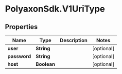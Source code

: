 # PolyaxonSdk.V1UriType

## Properties

Name | Type | Description | Notes
------------ | ------------- | ------------- | -------------
**user** | **String** |  | [optional] 
**password** | **String** |  | [optional] 
**host** | **Boolean** |  | [optional] 


